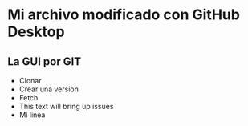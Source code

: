 # Mi archivo modificado con GitHub Desktop
## La GUI por GIT

- Clonar
- Crear una version
- Fetch
- This text will bring up issues
- Mi linea
